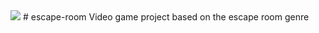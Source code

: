 <img src="https://imgur.com/a/AvAmVOj">
# escape-room
Video game project based on the escape room genre
